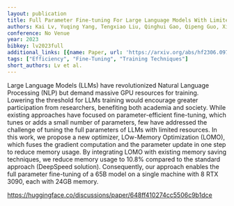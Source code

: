 ```yaml
---
layout: publication
title: Full Parameter Fine-tuning For Large Language Models With Limited Resources
authors: Kai Lv, Yuqing Yang, Tengxiao Liu, Qinghui Gao, Qipeng Guo, Xipeng Qiu
conference: No Venue
year: 2023
bibkey: lv2023full
additional_links: [{name: Paper, url: 'https://arxiv.org/abs/hf2306.09782'}]
tags: ["Efficiency", "Fine-Tuning", "Training Techniques"]
short_authors: Lv et al.
---
```

Large Language Models (LLMs) have revolutionized Natural Language Processing (NLP) but demand massive GPU resources for training. Lowering the threshold for LLMs training would encourage greater participation from researchers, benefiting both academia and society. While existing approaches have focused on parameter-efficient fine-tuning, which tunes or adds a small number of parameters, few have addressed the challenge of tuning the full parameters of LLMs with limited resources. In this work, we propose a new optimizer, LOw-Memory Optimization (LOMO), which fuses the gradient computation and the parameter update in one step to reduce memory usage. By integrating LOMO with existing memory saving techniques, we reduce memory usage to 10.8% compared to the standard approach (DeepSpeed solution). Consequently, our approach enables the full parameter fine-tuning of a 65B model on a single machine with 8 RTX 3090, each with 24GB memory.

https://huggingface.co/discussions/paper/648ff410274cc5506c9b1dce